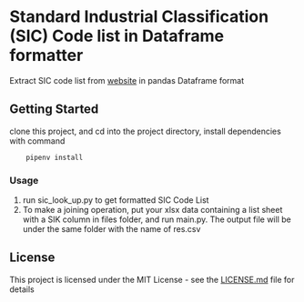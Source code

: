 # Standard Industrial Classification (SIC) Code list in Dataframe formatter
Extract SIC code list from [website](http://www.ehso.com/siccodes.php) in pandas Dataframe format

## Getting Started
clone this project, and cd into the project directory, install dependencies with command
```
    pipenv install
```


### Usage
1. run sic_look_up.py to get formatted SIC Code List
2. To make a joining operation, put your xlsx data containing a list sheet with a SIK column  in files folder, and run main.py. The output file will be under the same folder with the name of res.csv

## License

This project is licensed under the MIT License - see the [LICENSE.md](LICENSE.md) file for details